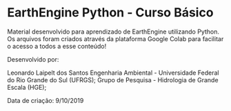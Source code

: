 # EarthEngine Python - Curso Básico
Material desenvolvido para aprendizado de EarthEngine utilizando Python. Os arquivos foram criados através da plataforma Google Colab para facilitar o acesso a todos a esse conteúdo!


Desenvolvido por:

Leonardo Laipelt dos Santos
Engenharia Ambiental - Universidade Federal do Rio Grande do Sul (UFRGS);
Grupo de Pesquisa - Hidrologia de Grande Escala (HGE);

Data de criação: 9/10/2019
